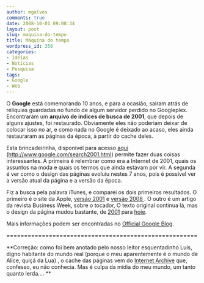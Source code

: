 ```yaml
---
author: mgalves
comments: true
date: 2008-10-01 09:08:34
layout: post
slug: maquina-do-tempo
title: Máquina do tempo
wordpress_id: 358
categories:
- Idéias
- Notícias
- Pesquisa
tags:
- Google
- Web
---
```


O **Google** está comemorando 10 anos, e para a ocasião, sairam atrás de relíquias guardadas no fundo de algum servidor perdido no Googleplex. Encontraram um **arquivo de indices de busca de 2001**, que depois de alguns ajustes, foi restaurado. Obviamente eles não poderiam deixar de colocar isso no ar, e como nada no Google é deixado ao acaso, eles ainda restauraram as páginas da época, à partir do cache deles.

Esta brincadeirinha, disponível para acesso [aqui](http://www.google.com/search2001.html) (http://www.google.com/search2001.html) permite fazer duas coisas interessantes. A primeira é relembrar como era a Internet de 2001, quais os assuntos na moda e quais os termos que ainda estavam por vir. A segunda é ver como o design das páginas evoluiu nestes 7 anos, pois é possível ver a versão atual da página e a versão da época.

Fiz a busca pela palavra iTunes, e comparei os dois primeiros resultados. O primeiro é o site da Apple, [versão 2001](http://web.archive.org/web/20011217002903/www.apple.com/itunes/) e [versão 2008 ](http://www.apple.com/itunes/). O outro é um artigo da revista Business Week, sobre o tocador, O texto original continua lá, mas o design da página mudou bastante, de [2001](http://web.archive.org/web/20011211221558/www.businessweek.com/bwdaily/dnflash/jan2001/nf20010124_897.htm) para [hoje](http://www.businessweek.com/bwdaily/dnflash/jan2001/nf20010124_897.htm).

Mais informações podem ser encontradas no [Official Google Blog](http://googleblog.blogspot.com/2008/09/2001-search-odyssey.html).

======================================================

**Correção: como foi bem anotado pelo nosso leitor esquentadinho Luis, digno habitante do mundo real (porque o meu aparentemente é o mundo de Alice, quiçá da Lua) , o cache das páginas vem do [Internet Archive](http://www.archive.org/web/web.php) que, confesso, eu não conhecia. Mas é culpa da mídia do meu mundo, um tanto quanto lerda.... **
